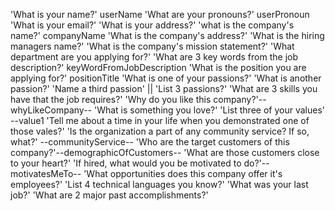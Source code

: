 'What is your name?' userName
'What are your pronouns?' userPronoun
'What is your email?'
'What is your address?' 
'what is the company's name?' companyName
'What is the company's address?'
'What is the hiring managers name?' 
'What is the company's mission statement?' 
'What department are you applying for?'
'What are 3 key words from the job description?' keyWordFromJobDescription
'What is the position you are applying for?' positionTitle
'What is one of your passions?' 'What is another passion?' 'Name a third passion' || 'List 3 passions?' 
'What are 3 skills you have that the job requires?' 
'Why do you like this company?'--whyLikeCompany--
'What is something you love?' 
'List three of your values' --value1
'Tell me about a time in your life when you demonstrated one of those vales?' 
'Is the organization a part of any community service? If so, what?' --communityService--
'Who are the target customers of this company?'--demographicOfCustomers--
'What are those customers close to your heart?'
'If hired, what would you be motivated to do?'--motivatesMeTo--
'What opportunities does this company offer it's employees?'
'List 4 technical languages you know?'
'What was your last job?' 
'What are 2 major past accomplishments?'
